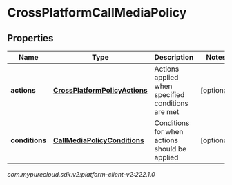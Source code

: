 # CrossPlatformCallMediaPolicy


## Properties

| Name | Type | Description | Notes |
| ------------ | ------------- | ------------- | ------------- |
| **actions** | [**CrossPlatformPolicyActions**](CrossPlatformPolicyActions) | Actions applied when specified conditions are met |  [optional] |
| **conditions** | [**CallMediaPolicyConditions**](CallMediaPolicyConditions) | Conditions for when actions should be applied |  [optional] |




_com.mypurecloud.sdk.v2:platform-client-v2:222.1.0_
